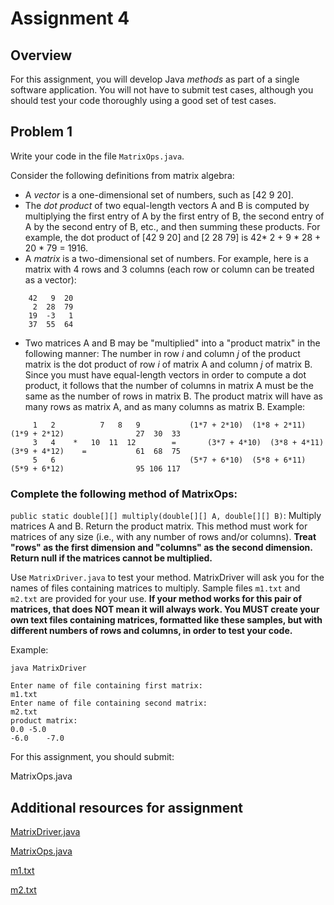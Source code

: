# Assignment 4

## Overview

For this assignment, you will develop Java *methods* as part of a single software application. You will not have to submit test cases, although you should test your code thoroughly using a good set of test cases.

## Problem 1

Write your code in the file `MatrixOps.java`.

Consider the following definitions from matrix algebra:

* A *vector* is a one-dimensional set of numbers, such as [42 9 20].
* The *dot product* of two equal-length vectors A and B is computed by multiplying the first entry of A by the first entry of B, the second entry of A by the second entry of B, etc., and then summing these products. For example, the dot product of [42 9 20] and [2 28 79] is 42* 2 + 9 * 28 + 20 * 79 = 1916.
*  A *matrix* is a two-dimensional set of numbers. For example, here is a matrix with 4 rows and 3 columns (each row or column can be treated as a vector):

```
	42   9  20
	 2  28  79
	19  -3   1
	37  55  64
````

* Two matrices A and B may be "multiplied" into a "product matrix" in the following manner: The number in row *i* and column *j* of the product matrix is the dot product of row *i* of matrix A and column *j* of matrix B. Since you must have equal-length vectors in order to compute a dot product, it follows that the number of columns in matrix A must be the same as the number of rows in matrix B. The product matrix will have as many rows as matrix A, and as many columns as matrix B. Example:

```
	 1   2          7   8   9        	(1*7 + 2*10)  (1*8 + 2*11)  (1*9 + 2*12)        		27  30  33
	 3   4    *   10  11  12    	=   	(3*7 + 4*10)  (3*8 + 4*11)  (3*9 + 4*12)    =    		61  68  75
	 5   6                           	(5*7 + 6*10)  (5*8 + 6*11)  (5*9 + 6*12)           		95 106 117
```
### Complete the following method of MatrixOps:

`public static double[][] multiply(double[][] A, double[][] B)`: Multiply matrices A and B. Return the product matrix. This method must work for matrices of any size (i.e., with any number of rows and/or columns). **Treat "rows" as the first dimension and "columns" as the second dimension. Return null if the matrices cannot be multiplied.**

Use `MatrixDriver.java` to test your method. MatrixDriver will ask you for the names of files containing matrices to multiply. Sample files `m1.txt` and `m2.txt` are provided for your use. **If your method works for this pair of matrices, that does NOT mean it will always work. You MUST create your own text files containing matrices, formatted like these samples, but with different numbers of rows and columns, in order to test your code.**

Example:

```
java MatrixDriver

Enter name of file containing first matrix:
m1.txt
Enter name of file containing second matrix:
m2.txt
product matrix:
0.0	-5.0
-6.0	-7.0
```
For this assignment, you should submit:

MatrixOps.java

## Additional resources for assignment

[MatrixDriver.java](MatrixDriver.java)

[MatrixOps.java](MatrixOps.java)

[m1.txt](m1.txt)

[m2.txt](m2.txt)
